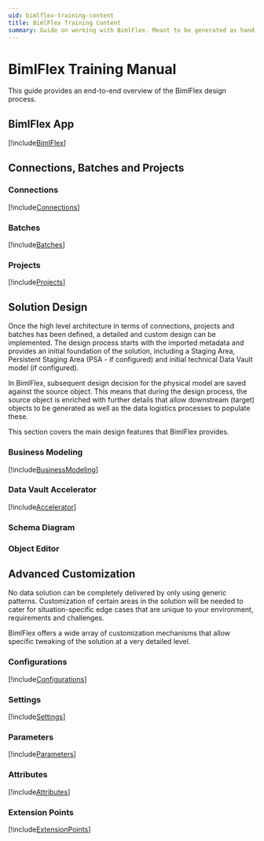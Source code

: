 ```yaml
---
uid: bimlflex-training-content
title: BimlFlex Training Content
summary: Guide on working with BimlFlex. Meant to be generated as hand-out.
---
```

# BimlFlex Training Manual

This guide provides an end-to-end overview of the BimlFlex design process.

## BimlFlex App

[!include[BimlFlex](../metadata-editors/_incl-header-bimlflex-app.md)]

## Connections, Batches and Projects

### Connections

[!include[Connections](../metadata-editors/_incl-header-connection.md)]

### Batches

[!include[Batches](../metadata-editors/_incl-header-batch.md)]

### Projects

[!include[Projects](../metadata-editors/_incl-header-project.md)]

## Solution Design

Once the high level architecture in terms of connections, projects and batches has been defined, a detailed and custom design can be implemented. The design process starts with the imported metadata and provides an initial foundation of the solution, including a Staging Area, Persistent Staging Area (PSA - if configured) and initial technical Data Vault model (if configured).

In BimlFlex, subsequent design decision for the physical model are saved against the source object. This means that during the design process, the source object is enriched with further details that allow downstream (target) objects to be generated as well as the data logistics processes to populate these.

This section covers the main design features that BimlFlex provides.

### Business Modeling

[!include[BusinessModeling](../metadata-editors/_incl-header-business-modeling.md)]

### Data Vault Accelerator

[!include[Accelerator](../metadata-editors/_incl-header-accelerator.md)]

### Schema Diagram

### Object Editor

## Advanced Customization

No data solution can be completely delivered by only using generic patterns. Customization of certain areas in the solution will be needed to cater for situation-specific edge cases that are unique to your environment, requirements and challenges.

BimlFlex offers a wide array of customization mechanisms that allow specific tweaking of the solution at a very detailed level.

### Configurations

[!include[Configurations](../metadata-editors/_incl-header-configuration.md)]

### Settings

[!include[Settings](../metadata-editors/_incl-header-setting.md)]

### Parameters

[!include[Parameters](../metadata-editors/_incl-header-parameter.md)]

### Attributes

[!include[Attributes](../metadata-editors/_incl-header-attribute.md)]

### Extension Points

[!include[ExtensionPoints](../concepts/_incl-header-extension-point.md)]
